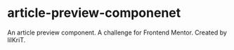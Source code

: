 # article-preview-componenet
An article preview component. A challenge for Frontend Mentor.
Created by lilKriT.